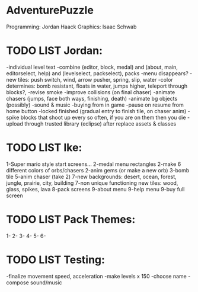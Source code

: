 AdventurePuzzle
=========
Programming: Jordan Haack
Graphics: Isaac Schwab

TODO LIST Jordan:
=========
-individual level text
-combine (editor, block, medal) and (about, main, editorselect, help) and (levelselect, packselect), packs
-menu disappears?
-new tiles: push switch, wind, arrow pusher, spring, slip, water
-color determines: bomb resistant, floats in water, jumps higher, teleport through blocks?,
-revise smoke
-improve collisions (on final chaser)
-animate chasers (jumps, face both ways, finishing, death)
-animate bg objects (possibly)
-sound & music
-buying from in game
-pause on resume from home button
-locked finished (gradual entry to finish tile, on chaser anim)
-spike blocks that shoot up every so often, if you are on them then you die
-upload through trusted library (eclipse) after replace assets & classes

TODO LIST Ike:
=========
1-Super mario style start screens...
2-medal menu rectangles
2-make 6 different colors of orbs/chasers
2-anim gems (or make a new orb)
3-bomb tile
5-anim chaser (take 2)
7-new backgrounds: desert, ocean, forest, jungle, prairie, city, building
7-non unique functioning new tiles: wood, glass, spikes, lava
8-pack screens
9-about menu
9-help menu
9-buy full screen

TODO LIST Pack Themes:
=========
1-
2-
3-
4-
5-
6-

TODO LIST Testing:
=========
-finalize movement speed, acceleration
-make levels x 150
-choose name
-compose sound/music